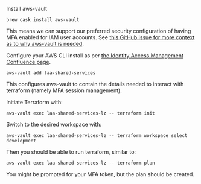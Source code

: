 Install aws-vault

`brew cask install aws-vault`

This means we can support our preferred security configuration of having MFA enabled for IAM user
accounts. See [this GitHub issue for more context as to why aws-vault is needed](https://github.com/terraform-providers/terraform-provider-aws/issues/2420).

Configure your AWS CLI install as per [the Identity Access Management Confluence page](https://dsdmoj.atlassian.net/wiki/spaces/LM/pages/293536178/Identity+Access+Management).

`aws-vault add laa-shared-services`

This configures aws-vault to contain the details needed to interact with terraform (namely MFA session management).

Initiate Terraform with:

`aws-vault exec laa-shared-services-lz -- terraform init`

Switch to the desired workspace with:

`aws-vault exec laa-shared-services-lz -- terraform workspace select development`

Then you should be able to run terraform, similar to:

`aws-vault exec laa-shared-services-lz -- terraform plan`

You might be prompted for your MFA token, but the plan should be created.
